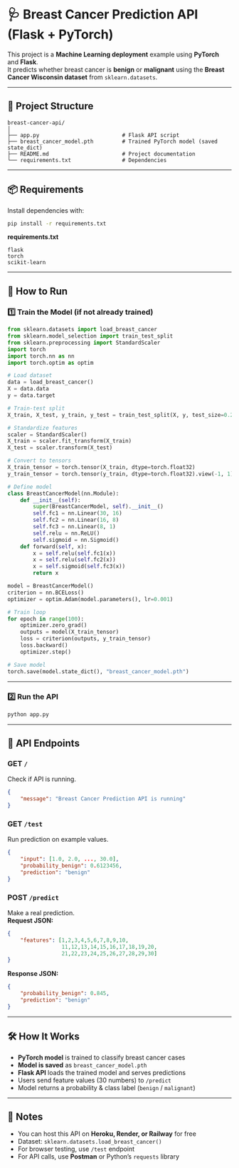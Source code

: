 
# 🩺 Breast Cancer Prediction API (Flask + PyTorch)

This project is a **Machine Learning deployment** example using **PyTorch** and **Flask**.  
It predicts whether breast cancer is **benign** or **malignant** using the **Breast Cancer Wisconsin dataset** from `sklearn.datasets`.

---

## 📂 Project Structure
```
breast-cancer-api/
│
├── app.py                          # Flask API script
├── breast_cancer_model.pth         # Trained PyTorch model (saved state_dict)
├── README.md                       # Project documentation
└── requirements.txt                # Dependencies
```

---

## 📦 Requirements
Install dependencies with:
```bash
pip install -r requirements.txt
```

**requirements.txt**
```
flask
torch
scikit-learn
```

---

## 🚀 How to Run

### 1️⃣ Train the Model (if not already trained)
```python
from sklearn.datasets import load_breast_cancer
from sklearn.model_selection import train_test_split
from sklearn.preprocessing import StandardScaler
import torch
import torch.nn as nn
import torch.optim as optim

# Load dataset
data = load_breast_cancer()
X = data.data
y = data.target

# Train-test split
X_train, X_test, y_train, y_test = train_test_split(X, y, test_size=0.2, random_state=42)

# Standardize features
scaler = StandardScaler()
X_train = scaler.fit_transform(X_train)
X_test = scaler.transform(X_test)

# Convert to tensors
X_train_tensor = torch.tensor(X_train, dtype=torch.float32)
y_train_tensor = torch.tensor(y_train, dtype=torch.float32).view(-1, 1)

# Define model
class BreastCancerModel(nn.Module):
    def __init__(self):
        super(BreastCancerModel, self).__init__()
        self.fc1 = nn.Linear(30, 16)
        self.fc2 = nn.Linear(16, 8)
        self.fc3 = nn.Linear(8, 1)
        self.relu = nn.ReLU()
        self.sigmoid = nn.Sigmoid()
    def forward(self, x):
        x = self.relu(self.fc1(x))
        x = self.relu(self.fc2(x))
        x = self.sigmoid(self.fc3(x))
        return x

model = BreastCancerModel()
criterion = nn.BCELoss()
optimizer = optim.Adam(model.parameters(), lr=0.001)

# Train loop
for epoch in range(100):
    optimizer.zero_grad()
    outputs = model(X_train_tensor)
    loss = criterion(outputs, y_train_tensor)
    loss.backward()
    optimizer.step()

# Save model
torch.save(model.state_dict(), "breast_cancer_model.pth")
```

---

### 2️⃣ Run the API
```bash
python app.py
```

---

## 📡 API Endpoints

### **GET** `/`
Check if API is running.
```json
{
    "message": "Breast Cancer Prediction API is running"
}
```

### **GET** `/test`
Run prediction on example values.
```json
{
    "input": [1.0, 2.0, ..., 30.0],
    "probability_benign": 0.6123456,
    "prediction": "benign"
}
```

### **POST** `/predict`
Make a real prediction.  
**Request JSON:**
```json
{
    "features": [1,2,3,4,5,6,7,8,9,10,
                 11,12,13,14,15,16,17,18,19,20,
                 21,22,23,24,25,26,27,28,29,30]
}
```
**Response JSON:**
```json
{
    "probability_benign": 0.845,
    "prediction": "benign"
}
```

---

## 🛠 How It Works
- **PyTorch model** is trained to classify breast cancer cases  
- **Model is saved** as `breast_cancer_model.pth`  
- **Flask API** loads the trained model and serves predictions  
- Users send feature values (30 numbers) to `/predict`  
- Model returns a probability & class label (`benign` / `malignant`)  

---

## 📌 Notes
- You can host this API on **Heroku, Render, or Railway** for free  
- Dataset: `sklearn.datasets.load_breast_cancer()`  
- For browser testing, use `/test` endpoint  
- For API calls, use **Postman** or Python’s `requests` library  
